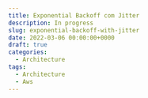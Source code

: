 ```yaml
---
title: Exponential Backoff com Jitter
description: In progress
slug: exponential-backoff-with-jitter
date: 2022-03-06 00:00:00+0000
draft: true
categories:
  - Architecture
tags:
  - Architecture
  - Aws
---
```

